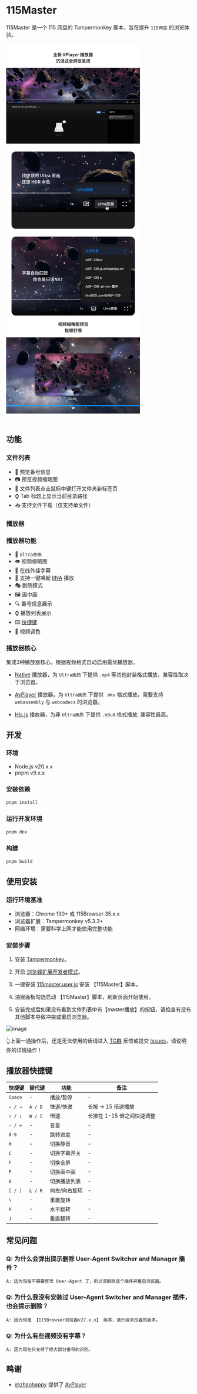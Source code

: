 # 115Master

115Master 是一个 115 网盘的 Tampermonkey 脚本，旨在提升 `115网盘` 的浏览体验。

![preview](./docs/images/preview.png)

## 功能

### 文件列表

- 👀 预览番号信息
- 📷 预览视频缩略图
- 📄 文件列表点击鼠标中键打开文件夹新标签页
- ⌚ Tab 标题上显示当前目录路径
- 📥 支持文件下载（仅支持单文件）

### 播放器

### 播放器功能

- 🎨 `Ultra原画`
- 👁 视频缩略图
- 🤖 在线外挂字幕
- 🎉 支持一键唤起 [IINA](https://iina.io/) 播放
- 🎭 剧院模式
- 🖼 画中画
- 🔍 番号信息展示
- ⌚ 播放列表展示
- ⌨️ [快捷键](#播放器快捷键)
- 🎨 视频调色

### 播放器核心

集成3种播放器核心，根据视频格式自动启用最优播放器。

- [Native](https://developer.mozilla.org/zh-CN/docs/Web/HTML/Reference/Elements/video) 播放器，为 `Ultra画质` 下提供 `.mp4` 等其他封装格式播放，兼容性取决于浏览器。

- [AvPlayer](https://zhaohappy.github.io/libmedia/docs/guide/player) 播放器，为 `Ultra画质` 下提供 `.mkv` 格式播放，需要支持 `webassembly` 与 `webcodecs` 的浏览器。

- [Hls.js](https://github.com/video-dev/hls.js) 播放器，为非 `Ultra画质` 下提供 `.m3u8` 格式播放, 兼容性最高。

## 开发

### 环境

- Node.js v20.x.x
- pnpm v9.x.x

### 安装依赖

```sh
pnpm install
```

### 运行开发环境

```bash
pnpm dev
```

### 构建

```bash
pnpm build
```

## 使用安装

### 运行环境基准

- 浏览器：Chrome 130+ 或 115Browser 35.x.x
- 浏览器扩展：Tampermonkey v5.3.3+
- 网络环境：需要科学上网才能使用完整功能

### 安装步骤

1. 安装 [Tampermonkey](https://www.tampermonkey.net/)。

2. 开启 [浏览器扩展开发者模式](https://www.tampermonkey.net/faq.php#Q209)。

3. 一键安装 [115master.user.js](https://github.com/cbingb666/115master/releases/latest/download/115master.user.js) 安装 【115Master】脚本。

4. 油猴面板勾选启动 【115Master】脚本，刷新页面开始使用。

5. 安装完成后如果没有看到文件列表中有【master播放】的按钮，请检查有没有其他脚本导致冲突或重启浏览器。

<img width="329" alt="image" src="https://github.com/user-attachments/assets/189ac578-0592-43bd-ab75-b62cbe6f5170" />

👆上面一通操作后，还是无法使用的话请进入 [TG群](https://t.me/+EzfL2xXhlOA4ZjBh) 反馈或提交 [Issues](https://github.com/cbingb666/115master/issues)，请说明你的详情操作！

## 播放器快捷键

| 快捷键    | 替代键  | 功能          | 备注                       |
| --------- | ------- | ------------- | -------------------------- |
| `Space`   | -       | 播放/暂停     | -                          |
| ` ← / → ` | `A / D` | 快退/快进     | 长按 → 15 倍速播放         |
| ` ↑ / ↓ ` | `W / S` | 倍速          | 长按在 1-15 倍之间快速调整 |
| ` - / = ` | -       | 音量          | -                          |
| `0-9`     | -       | 跳转进度      | -                          |
| `M`       | -       | 切换静音      | -                          |
| `C`       | -       | 切换字幕开关  | -                          |
| `F`       | -       | 切换全屏      | -                          |
| `P`       | -       | 切换画中画    | -                          |
| `B`       | -       | 切换播放列表  | -                          |
| ` [ / ] ` | `L / R` | 向左/向右旋转 | -                          |
| ` \ `     | -       | 重置旋转      | -                          |
| `H`       | -       | 水平翻转      | -                          |
| `J`       | -       | 垂直翻转      | -                          |

## 常见问题

### Q: 为什么会弹出提示删除 User-Agent Switcher and Manager 插件？

    A: 因为现在不需要修改 User-Agent 了，所以请删除这个插件并重启浏览器。

### Q: 为什么我没有安装过 User-Agent Switcher and Manager 插件，也会提示删除？

    A: 因为你是 【115Browser浏览器v27.x.x】 版本，请升级浏览器的版本。


### Q: 为什么有些视频没有字幕？

    A: 因为现在只支持了绝大部分番号的识别。

## 鸣谢

- [@zhaohappy](https://github.com/zhaohappy) 提供了 [AvPlayer](https://zhaohappy.github.io/libmedia/docs/guide/player) 
